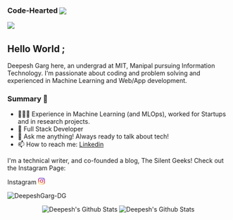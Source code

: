 ### Code-Hearted <img src="https://media.giphy.com/media/h741oEMnAUIILdX0kU/giphy.gif" width="50" align ="center">
<p  align="left"><img src="https://raw.githubusercontent.com/chiraag-kakar/chiraag-kakar/master/hadder.gif">

## Hello World ;
Deepesh Garg here, an undergrad at MIT, Manipal pursuing Information Technology. I'm passionate about coding and problem solving and experienced in Machine Learning and Web/App development.
### Summary 👨‍
- 👨🏻‍💻 Experience in Machine Learning (and MLOps), worked for Startups and in research projects.
- 👯 Full Stack Developer
- 💬 Ask me anything! Always ready to talk about tech!
- 📫 How to reach me: [Linkedin](https://www.linkedin.com/in/deepesh-garg-4a14b7104/) 
  
I'm a technical writer, and co-founded a blog, The Silent Geeks! Check out the Instagram Page:
  
<p>
  Instagram  <a href="https://www.instagram.com/thesilentgeeks/?igshid=YmMyMTA2M2Y="><img width="15" height="15" src="/resources/instagram.svg"></a>
  &nbsp;
</p>

<p align="left"> <img src="https://komarev.com/ghpvc/?username=DeepeshGarg-DG&label=Profile Views&color=blue&style=plastic" alt="DeepeshGarg-DG" /> </p>

<p align="center">
  <img width="48%" src="https://github-readme-stats.vercel.app/api?username=DeepeshGarg-DG&show_icons=true&theme=tokyonight" alt="Deepesh's Github Stats" />
  <img width="48%" src="https://github-readme-streak-stats.herokuapp.com/?user=DeepeshGarg-DG&theme=tokyonight" alt="Deepesh's Github Stats" />
</p>